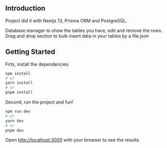 ## Introduction
Project did it with Nextjs 13, Prisma ORM and PostgreSQL. 

Database manager to show the tables you have, edit and remove the rows. 
Drag and drop section to bulk insert data in your tables by a file.json 

## Getting Started
Firts, install the dependencies.
```bash
npm install
# or
yarn install
# or
pnpm install
```
Second, run the project and fun! 
```bash
npm run dev
# or
yarn dev
# or
pnpm dev
```

Open [http://localhost:3000](http://localhost:3000) with your browser to see the results.
